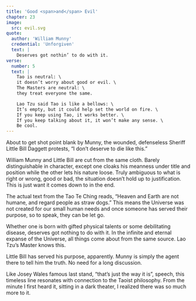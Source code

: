 ```yaml
---
title: 'Good <span>and</span> Evil'
chapter: 23
image:
  src: evil.svg
quote:
  author: 'William Munny'
  credential: 'Unforgiven'
  text: |
    Deserves got nothin’ to do with it.
verse:
  number: 5
  text: |
    Tao is neutral: \
    it doesn’t worry about good or evil. \
    The Masters are neutral: \
    they treat everyone the same.

    Lao Tzu said Tao is like a bellows: \
    It’s empty, but it could help set the world on fire. \
    If you keep using Tao, it works better. \
    If you keep talking about it, it won’t make any sense. \
    Be cool.
---
```


About to get shot point blank by Munny, the wounded,
defenseless Sheriff Little Bill Daggett protests,
“I don’t deserve to die like this.”

William Munny and Little Bill are cut from the same cloth.
Barely distinguishable in character,
except one cloaks his meanness under title and position
while the other lets his nature loose.
Truly ambiguous to what is right or wrong, good or bad,
the situation doesn’t hold up to justification.
This is just want it comes down to in the end.

The actual text from the Tao Te Ching reads,
“Heaven and Earth are not humane, and regard people as straw dogs.”
This means the Universe was not created for our small human needs
and once someone has served their purpose, so to speak, they can be let go.

Whether one is born with gifted physical talents or some
debilitating disease, deserves got nothing to do with it.
In the infinite and eternal expanse of the Universe,
all things come about from the same source.
Lao Tzu’s Master knows this.

Little Bill has served his purpose, apparently.
Munny is simply the agent there to tell him the truth.
No need for a long discussion.

Like Josey Wales famous last stand, “that’s just the way it is”,
speech, this timeless line resonates with connection to the Taoist philosophy.
From the minute I first heard it, sitting in a dark theater,
I realized there was so much more to it.
